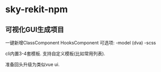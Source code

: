 # sky-rekit-npm

## 可视化GUI生成项目

一键新增ClassComponent HooksComponent 
可选项:
-model (dva)
-scss

cli内置3-4套模板.
支持自定义模板(比如常用列表).




准备回头升级为类似vue ui.
